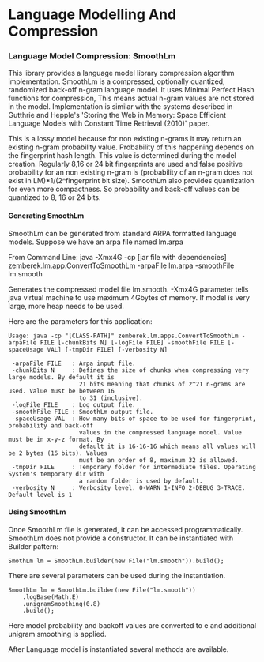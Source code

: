 Language Modelling And Compression
============

### Language Model Compression: SmoothLm

This library provides a language model library compression algorithm implementation.
SmoothLm is a compressed, optionally quantized, randomized back-off n-gram language model.
It uses Minimal Perfect Hash functions for compression, This means actual n-gram values are not stored in the model.
Implementation is similar with the systems described in Gutthrie and Hepple's
'Storing the Web in Memory: Space Efficient Language Models with Constant Time Retrieval (2010)' paper.

This is a lossy model because for non existing n-grams it may return an existing n-gram probability value.
Probability of this happening depends on the fingerprint hash length. This value is determined during the model creation.
Regularly 8,16 or 24 bit fingerprints are used and false positive probability for an non existing n-gram is
(probability of an n-gram does not exist in LM)*1/(2^fingerprint bit size).
SmoothLm also provides quantization for even more compactness. So probability and back-off values can be quantized to
8, 16 or 24 bits.

#### Generating SmoothLm

SmoothLm can be generated from standard ARPA formatted language models. Suppose we have an arpa file named lm.arpa

From Command Line:
    java -Xmx4G -cp [jar file with dependencies] zemberek.lm.app.ConvertToSmoothLm -arpaFile lm.arpa -smoothFile lm.smooth

Generates the compressed model file lm.smooth. -Xmx4G parameter tells java virtual machine to use maximum 4Gbytes
of memory. If model is very large, more heap needs to be used.

Here are the parameters for this application:

    Usage: java -cp "[CLASS-PATH]" zemberek.lm.apps.ConvertToSmoothLm -arpaFile FILE [-chunkBits N] [-logFile FILE] -smoothFile FILE [-spaceUsage VAL] [-tmpDir FILE] [-verbosity N]

     -arpaFile FILE   : Arpa input file.
     -chunkBits N     : Defines the size of chunks when compressing very large models. By default it is
                        21 bits meaning that chunks of 2^21 n-grams are used. Value must be between 16
                        to 31 (inclusive).
     -logFile FILE    : Log output file.
     -smoothFile FILE : SmoothLm output file.
     -spaceUsage VAL  : How many bits of space to be used for fingerprint, probability and back-off
                        values in the compressed language model. Value must be in x-y-z format. By
                        default it is 16-16-16 which means all values will be 2 bytes (16 bits). Values
                        must be an order of 8, maximum 32 is allowed.
     -tmpDir FILE     : Temporary folder for intermediate files. Operating System's temporary dir with
                        a random folder is used by default.
     -verbosity N     : Verbosity level. 0-WARN 1-INFO 2-DEBUG 3-TRACE. Default level is 1

#### Using SmoothLm

Once SmoothLm file is generated, it can be accessed programmatically. SmoothLm does not provide a constructor.
It can be instantiated with Builder pattern:

    SmothLm lm = SmoothLm.builder(new File("lm.smooth")).build();

There are several parameters can be used during the instantiation.

    SmoothLm lm = SmoothLm.builder(new File("lm.smooth"))
        .logBase(Math.E)
        .unigramSmoothing(0.8)
        .build();

Here model probability and backoff values are converted to e and additional unigram smoothing is applied.

After Language model is instantiated several methods are available.
